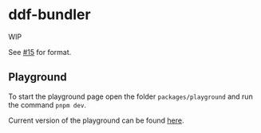 # ddf-bundler

WIP

See [#15](https://github.com/dresden-elektronik/deconz-rest-plugin-v2/issues/15) for format.

## Playground

To start the playground page open the folder `packages/playground` and run the command `pnpm dev`.

Current version of the playground can be found [here](https://deconz-community.github.io/ddf-bundler/).